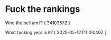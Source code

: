 # Fuck the rankings

Who the hell am I?
{ 34103572 }

What fucking year is it?
[ 2025-05-12T11:06:40Z ]
